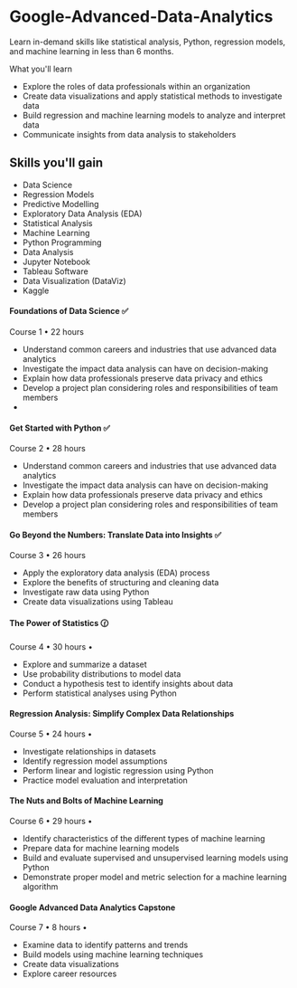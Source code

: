 # Google-Advanced-Data-Analytics
Learn in-demand skills like statistical analysis, Python, regression models, and machine learning in less than 6 months.

What you'll learn
- Explore the roles of data professionals within an organization
- Create data visualizations and apply statistical methods to investigate data
- Build regression and machine learning models to analyze and interpret data
- Communicate insights from data analysis to stakeholders

## Skills you'll gain
- Data Science
- Regression Models
- Predictive Modelling
- Exploratory Data Analysis (EDA)
- Statistical Analysis
- Machine Learning
- Python Programming
- Data Analysis
- Jupyter Notebook
- Tableau Software
- Data Visualization (DataViz)
- Kaggle



#### Foundations of Data Science ✅
Course 1
•
22 hours

- Understand common careers and industries that use advanced data analytics
- Investigate the impact data analysis can have on decision-making
- Explain how data professionals preserve data privacy and ethics 
- Develop a project plan considering roles and responsibilities of team members
- 
#### Get Started with Python ✅
Course 2
•
28 hours
- Understand common careers and industries that use advanced data analytics
- Investigate the impact data analysis can have on decision-making
- Explain how data professionals preserve data privacy and ethics 
- Develop a project plan considering roles and responsibilities of team members


#### Go Beyond the Numbers: Translate Data into Insights ✅
Course 3
•
26 hours
- Apply the exploratory data analysis (EDA) process
- Explore the benefits of structuring and cleaning data
- Investigate raw data using Python
- Create data visualizations using Tableau 

#### The Power of Statistics 🕜
Course 4
•
30 hours
•
- Explore and summarize a dataset 
- Use probability distributions to model data
- Conduct a hypothesis test to identify insights about data
- Perform statistical analyses using Python 

#### Regression Analysis: Simplify Complex Data Relationships
Course 5
•
24 hours
•
- Investigate relationships in datasets
- Identify regression model assumptions 
- Perform linear and logistic regression using Python
- Practice model evaluation and interpretation

#### The Nuts and Bolts of Machine Learning
Course 6
•
29 hours
•
- Identify characteristics of the different types of machine learning 
- Prepare data for machine learning models 
- Build and evaluate supervised and unsupervised learning models using Python
- Demonstrate proper model and metric selection for a machine learning algorithm

#### Google Advanced Data Analytics Capstone
Course 7
•
8 hours
•
- Examine data to identify patterns and trends
- Build models using machine learning techniques 
- Create data visualizations 
- Explore career resources 
